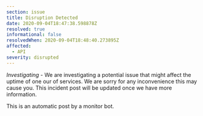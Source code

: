 ```yaml
---
section: issue
title: Disruption Detected
date: 2020-09-04T18:47:38.598878Z
resolved: true
informational: false
resolvedWhen: 2020-09-04T18:48:40.273895Z
affected:
  - API
severity: disrupted
---
```

*Investigating* - We are investigating a potential issue that might affect the uptime of one our of services. We are sorry for any inconvenience this may cause you. This incident post will be updated once we have more information.

This is an automatic post by a monitor bot.
        